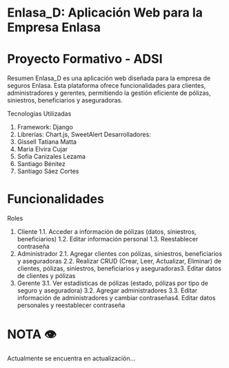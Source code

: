 # Enlasa_D: Aplicación Web para la Empresa Enlasa
# Proyecto Formativo - ADSI
Resumen Enlasa_D es una aplicación web diseñada para la empresa de seguros Enlasa. Esta plataforma ofrece funcionalidades para clientes, administradores y gerentes, permitiendo la gestión eficiente de pólizas, siniestros, beneficiarios y aseguradoras.

Tecnologías Utilizadas
1. Framework: 
Django
2. Librerías: Chart.js, SweetAlert
Desarrolladores:
1. Gissell Tatiana Matta
2.  Maria Elvira Cujar
3. Sofía Canizales Lezama
4. Santiago Bénitez
5. Santiago Sáez Cortes
   
# Funcionalidades
Roles
1. Cliente
1.1. Acceder a información de pólizas (datos, siniestros, beneficiarios)
1.2. Editar información personal
1.3. Reestablecer contraseña
2. Administrador
2.1. Agregar clientes con pólizas, siniestros, beneficiarios y aseguradoras
2.2. Realizar CRUD (Crear, Leer, Actualizar, Eliminar) de clientes, pólizas, siniestros, beneficiarios y aseguradoras3. Editar datos de clientes y pólizas
3. Gerente
3.1. Ver estadísticas de pólizas (estado, pólizas por tipo de seguro y aseguradora)
3.2. Agregar administradores
3.3. Editar información de administradores y cambiar contraseñas4. Editar datos personales y reestablecer contraseña

# NOTA 👁️
Actualmente se encuentra en actualización...
